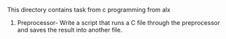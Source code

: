 This directory contains task from c programming from alx

1. Preprocessor- Write a script that runs a C file through the preprocessor and saves the result into another file.
